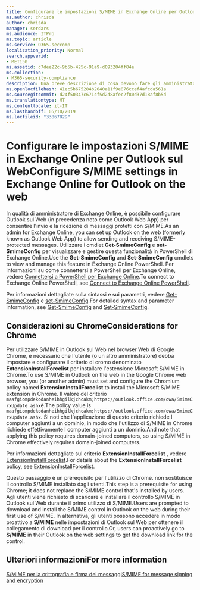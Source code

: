 ```yaml
---
title: Configurare le impostazioni S/MIME in Exchange Online per Outlook sul Web
ms.author: chrisda
author: chrisda
manager: serdars
ms.audience: ITPro
ms.topic: article
ms.service: O365-seccomp
localization_priority: Normal
search.appverid:
- MET150
ms.assetid: c7dee22c-9b5b-425c-91a9-d093204ff84e
ms.collection:
- M365-security-compliance
description: Una breve descrizione di cosa devono fare gli amministratori di Exchange Online per visualizzare e configurare le impostazioni S/MIME in Outlook sul Web in Exchange Online.
ms.openlocfilehash: 41ec5b675284b2040a11f9e076ccef4afcda561a
ms.sourcegitcommit: d24f50347c671cf5d2d8afec2f80d37d18af8b5d
ms.translationtype: MT
ms.contentlocale: it-IT
ms.lasthandoff: 05/10/2019
ms.locfileid: "33867829"
---
```

# <a name="configure-smime-settings-in-exchange-online-for-outlook-on-the-web"></a><span data-ttu-id="21326-103">Configurare le impostazioni S/MIME in Exchange Online per Outlook sul Web</span><span class="sxs-lookup"><span data-stu-id="21326-103">Configure S/MIME settings in Exchange Online for Outlook on the web</span></span>

<span data-ttu-id="21326-104">In qualità di amministratore di Exchange Online, è possibile configurare Outlook sul Web (in precedenza noto come Outlook Web App) per consentire l'invio e la ricezione di messaggi protetti con S/MIME.</span><span class="sxs-lookup"><span data-stu-id="21326-104">As an admin for Exchange Online, you can set up Outlook on the web (formerly known as Outlook Web App) to allow sending and receiving S/MIME-protected messages.</span></span> <span data-ttu-id="21326-105">Utilizzare i cmdlet **Get-SmimeConfig** e **set-SmimeConfig** per visualizzare e gestire questa funzionalità in PowerShell di Exchange Online.</span><span class="sxs-lookup"><span data-stu-id="21326-105">Use the **Get-SmimeConfig** and **Set-SmimeConfig** cmdlets to view and manage this feature in Exchange Online PowerShell.</span></span> <span data-ttu-id="21326-106">Per informazioni su come connettersi a PowerShell per Exchange Online, vedere [Connettersi a PowerShell per Exchange Online](https://go.microsoft.com/fwlink/p/?linkid=396554).</span><span class="sxs-lookup"><span data-stu-id="21326-106">To connect to Exchange Online PowerShell, see [Connect to Exchange Online PowerShell](https://go.microsoft.com/fwlink/p/?linkid=396554).</span></span>

<span data-ttu-id="21326-107">Per informazioni dettagliate sulla sintassi e sui parametri, vedere [Get-SmimeConfig](http://technet.microsoft.com/library/4b29fa89-0840-4fe9-8885-019fcef2e02b.aspx) e [set-SmimeConfig](http://technet.microsoft.com/library/de357ce0-8143-4c36-8032-026292fc63f0.aspx).</span><span class="sxs-lookup"><span data-stu-id="21326-107">For detailed syntax and parameter information, see [Get-SmimeConfig](http://technet.microsoft.com/library/4b29fa89-0840-4fe9-8885-019fcef2e02b.aspx) and [Set-SmimeConfig](http://technet.microsoft.com/library/de357ce0-8143-4c36-8032-026292fc63f0.aspx).</span></span>

## <a name="considerations-for-chrome"></a><span data-ttu-id="21326-108">Considerazioni su Chrome</span><span class="sxs-lookup"><span data-stu-id="21326-108">Considerations for Chrome</span></span>

<span data-ttu-id="21326-109">Per utilizzare S/MIME in Outlook sul Web nel browser Web di Google Chrome, è necessario che l'utente (o un altro amministratore) debba impostare e configurare il criterio di cromo denominato **ExtensionInstallForcelist** per installare l'estensione Microsoft S/MIME in Chrome.</span><span class="sxs-lookup"><span data-stu-id="21326-109">To use S/MIME in Outlook on the web in the Google Chrome web browser, you (or another admin) must set and configure the Chromium policy named **ExtensionInstallForcelist** to install the Microsoft S/MIME extension in Chrome.</span></span> <span data-ttu-id="21326-110">Il valore del criterio `maafgiompdekodanheihhgilkjchcakm;https://outlook.office.com/owa/SmimeCrxUpdate.ashx`è.</span><span class="sxs-lookup"><span data-stu-id="21326-110">The policy value is `maafgiompdekodanheihhgilkjchcakm;https://outlook.office.com/owa/SmimeCrxUpdate.ashx`.</span></span> <span data-ttu-id="21326-111">Si noti che l'applicazione di questo criterio richiede I computer aggiunti a un dominio, in modo che l'utilizzo di S/MIME in Chrome richiede effettivamente I computer aggiunti a un dominio.</span><span class="sxs-lookup"><span data-stu-id="21326-111">And note that applying this policy requires domain-joined computers, so using S/MIME in Chrome effectively requires domain-joined computers.</span></span>

<span data-ttu-id="21326-112">Per informazioni dettagliate sul criterio **ExtensionInstallForcelist** , vedere [ExtensionInstallForcelist](http://dev.chromium.org/administrators/policy-list-3#ExtensionInstallForcelist).</span><span class="sxs-lookup"><span data-stu-id="21326-112">For details about the **ExtensionInstallForcelist** policy, see [ExtensionInstallForcelist](http://dev.chromium.org/administrators/policy-list-3#ExtensionInstallForcelist).</span></span>

<span data-ttu-id="21326-113">Questo passaggio è un prerequisito per l'utilizzo di Chrome. non sostituisce il controllo S/MIME installato dagli utenti.</span><span class="sxs-lookup"><span data-stu-id="21326-113">This step is a prerequisite for using Chrome; it does not replace the S/MIME control that's installed by users.</span></span> <span data-ttu-id="21326-114">Agli utenti viene richiesto di scaricare e installare il controllo S/MIME in Outlook sul Web durante il primo utilizzo di S/MIME.</span><span class="sxs-lookup"><span data-stu-id="21326-114">Users are prompted to download and install the S/MIME control in Outlook on the web during their first use of S/MIME.</span></span> <span data-ttu-id="21326-115">In alternativa, gli utenti possono accedere in modo proattivo a **S/MIME** nelle impostazioni di Outlook sul Web per ottenere il collegamento di download per il controllo.</span><span class="sxs-lookup"><span data-stu-id="21326-115">Or, users can proactively go to **S/MIME** in their Outlook on the web settings to get the download link for the control.</span></span>

## <a name="for-more-information"></a><span data-ttu-id="21326-116">Ulteriori informazioni</span><span class="sxs-lookup"><span data-stu-id="21326-116">For more information</span></span>

[<span data-ttu-id="21326-117">S/MIME per la crittografia e firma dei messaggi</span><span class="sxs-lookup"><span data-stu-id="21326-117">S/MIME for message signing and encryption</span></span>](s-mime-for-message-signing-and-encryption.md)
